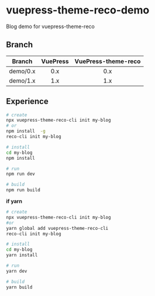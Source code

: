 # vuepress-theme-reco-demo

Blog demo for vuepress-theme-reco

## Branch

|Branch|VuePress|VuePress-theme-reco|
|-|:-:|:-:|
|demo/0.x|0.x|0.x|
|demo/1.x|1.x|1.x|

## Experience

```bash
# create
npx vuepress-theme-reco-cli init my-blog
# or
npm install  -g
reco-cli init my-blog

# install
cd my-blog
npm install

# run
npm run dev

# build
npm run build
```

**if yarn**

```bash
# create
npx vuepress-theme-reco-cli init my-blog
#or
yarn global add vuepress-theme-reco-cli
reco-cli init my-blog

# install
cd my-blog
yarn install

# run
yarn dev

# build
yarn build
```
